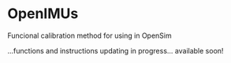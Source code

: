# OpenIMUs
Funcional calibration method for using in OpenSim

...functions and instructions updating in progress... available soon!
